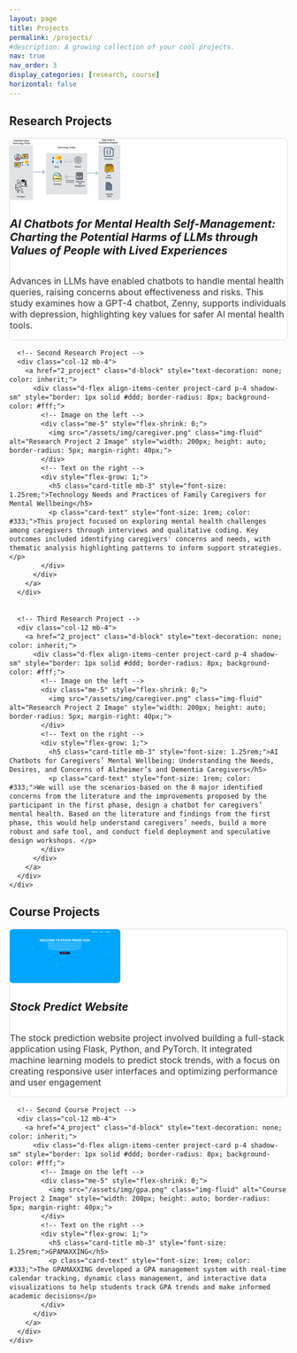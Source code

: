 ```yaml
---
layout: page
title: Projects
permalink: /projects/
#description: A growing collection of your cool projects.
nav: true
nav_order: 3
display_categories: [research, course]
horizontal: false
---
```




<!-- pages/projects.md -->

<div class="projects">
  <!-- Research Projects Section -->
  <h2 class="category mb-4">Research Projects</h2>
  <div class="container">
    <div class="row mb-4">
      <!-- First Research Project -->
      <div class="col-12 mb-4">
        <a href="1_project" class="d-block" style="text-decoration: none; color: inherit;">
          <div class="d-flex align-items-center project-card p-4 shadow-sm" style="border: 1px solid #ddd; border-radius: 8px; background-color: #fff;">
            <!-- Image on the left -->
            <div class="me-5" style="flex-shrink: 0;">
              <img src="/assets/img/Zenny1.png" class="img-fluid" alt="Research Project 1 Image" style="width: 200px; height: auto; border-radius: 5px; margin-right: 40px;">
            </div>
            <!-- Text on the right -->
            <div style="flex-grow: 1;">
              <h5 class="card-title mb-3" style="font-size: 1.25rem;">AI Chatbots for Mental Health Self-Management: Charting the Potential Harms of LLMs through Values of People with Lived Experiences</h5>
              <p class="card-text" style="font-size: 1rem; color: #333;">Advances in LLMs have enabled chatbots to handle mental health queries, raising concerns about effectiveness and risks. This study examines how a GPT-4 chatbot, Zenny, supports individuals with depression, highlighting key values for safer AI mental health tools.</p>
            </div>
          </div>
        </a>
      </div>
      
      <!-- Second Research Project -->
      <div class="col-12 mb-4">
        <a href="2_project" class="d-block" style="text-decoration: none; color: inherit;">
          <div class="d-flex align-items-center project-card p-4 shadow-sm" style="border: 1px solid #ddd; border-radius: 8px; background-color: #fff;">
            <!-- Image on the left -->
            <div class="me-5" style="flex-shrink: 0;">
              <img src="/assets/img/caregiver.png" class="img-fluid" alt="Research Project 2 Image" style="width: 200px; height: auto; border-radius: 5px; margin-right: 40px;">
            </div>
            <!-- Text on the right -->
            <div style="flex-grow: 1;">
              <h5 class="card-title mb-3" style="font-size: 1.25rem;">Technology Needs and Practices of Family Caregivers for Mental Wellbeing</h5>
              <p class="card-text" style="font-size: 1rem; color: #333;">This project focused on exploring mental health challenges among caregivers through interviews and qualitative coding. Key outcomes included identifying caregivers' concerns and needs, with thematic analysis highlighting patterns to inform support strategies.​</p>
            </div>
          </div>
        </a>
      </div>


      <!-- Third Research Project -->
      <div class="col-12 mb-4">
        <a href="2_project" class="d-block" style="text-decoration: none; color: inherit;">
          <div class="d-flex align-items-center project-card p-4 shadow-sm" style="border: 1px solid #ddd; border-radius: 8px; background-color: #fff;">
            <!-- Image on the left -->
            <div class="me-5" style="flex-shrink: 0;">
              <img src="/assets/img/caregiver.png" class="img-fluid" alt="Research Project 2 Image" style="width: 200px; height: auto; border-radius: 5px; margin-right: 40px;">
            </div>
            <!-- Text on the right -->
            <div style="flex-grow: 1;">
              <h5 class="card-title mb-3" style="font-size: 1.25rem;">AI Chatbots for Caregivers’ Mental Wellbeing: Understanding the Needs, Desires, and Concerns of Alzheimer’s and Dementia Caregivers</h5>
              <p class="card-text" style="font-size: 1rem; color: #333;">We will use the scenarios-based on the 8 major identified concerns from the literature and the improvements proposed by the participant in the first phase, design a chatbot for caregivers’ mental health. Based on the literature and findings from the first phase, this would help understand caregivers’ needs, build a more robust and safe tool, and conduct field deployment and speculative design workshops. ​</p>
            </div>
          </div>
        </a>
      </div>
    </div>
  </div>
  
  <!-- Course Projects Section -->
  <h2 class="category mb-4">Course Projects</h2>
  <div class="container">
    <div class="row mb-4">
      <!-- First Course Project -->
      <div class="col-12 mb-4">
        <a href="3_project" class="d-block" style="text-decoration: none; color: inherit;">
          <div class="d-flex align-items-center project-card p-4 shadow-sm" style="border: 1px solid #ddd; border-radius: 8px; background-color: #fff;">
            <!-- Image on the left -->
            <div class="me-5" style="flex-shrink: 0;">
              <img src="/assets/img/stock_welcome.jpg" class="img-fluid" alt="Course Project 1 Image" style="width: 200px; height: auto; border-radius: 5px; margin-right: 40px;">
            </div>
            <!-- Text on the right -->
            <div style="flex-grow: 1;">
              <h5 class="card-title mb-3" style="font-size: 1.25rem;">Stock Predict Website</h5>
              <p class="card-text" style="font-size: 1rem; color: #333;">The stock prediction website project involved building a full-stack application using Flask, Python, and PyTorch. It integrated machine learning models to predict stock trends, with a focus on creating responsive user interfaces and optimizing performance and user engagement​</p>
            </div>
          </div>
        </a>
      </div>
      
      <!-- Second Course Project -->
      <div class="col-12 mb-4">
        <a href="4_project" class="d-block" style="text-decoration: none; color: inherit;">
          <div class="d-flex align-items-center project-card p-4 shadow-sm" style="border: 1px solid #ddd; border-radius: 8px; background-color: #fff;">
            <!-- Image on the left -->
            <div class="me-5" style="flex-shrink: 0;">
              <img src="/assets/img/gpa.png" class="img-fluid" alt="Course Project 2 Image" style="width: 200px; height: auto; border-radius: 5px; margin-right: 40px;">
            </div>
            <!-- Text on the right -->
            <div style="flex-grow: 1;">
              <h5 class="card-title mb-3" style="font-size: 1.25rem;">GPAMAXXING</h5>
              <p class="card-text" style="font-size: 1rem; color: #333;">The GPAMAXXING developed a GPA management system with real-time calendar tracking, dynamic class management, and interactive data visualizations to help students track GPA trends and make informed academic decisions​</p>
            </div>
          </div>
        </a>
      </div>
    </div>
  </div>
</div>
